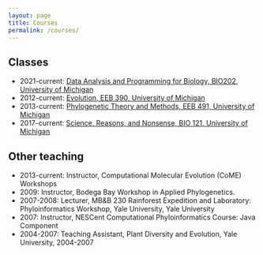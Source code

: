 ```yaml
---
layout: page
title: Courses
permalink: /courses/
---
```


## Classes
- 2021-current: [Data Analysis and Programming for Biology, BIO202, University of Michigan](/coursepages/bio202)
- 2012-current: [Evolution, EEB 390, University of Michigan](/coursepages/eeb390)
- 2013-current: [Phylogenetic Theory and Methods, EEB 491, University of Michigan](/coursepages/eeb491/)
- 2017-current: [Science, Reasons, and Nonsense, BIO 121, University of Michigan](/coursepages/bio121/)

## Other teaching

- 2013-current: Instructor, Computational Molecular Evolution (CoME) Workshops
- 2009: Instructor, Bodega Bay Workshop in Applied Phylogenetics.
- 2007-2008: Lecturer, MB&B 230 Rainforest Expedition and Laboratory: Phyloinformatics Workshop, Yale University, Yale University
- 2007: Instructor, NESCent Computational Phyloinformatics Course: Java Component
- 2004-2007: Teaching Assistant, Plant Diversity and Evolution, Yale University, 2004-2007
